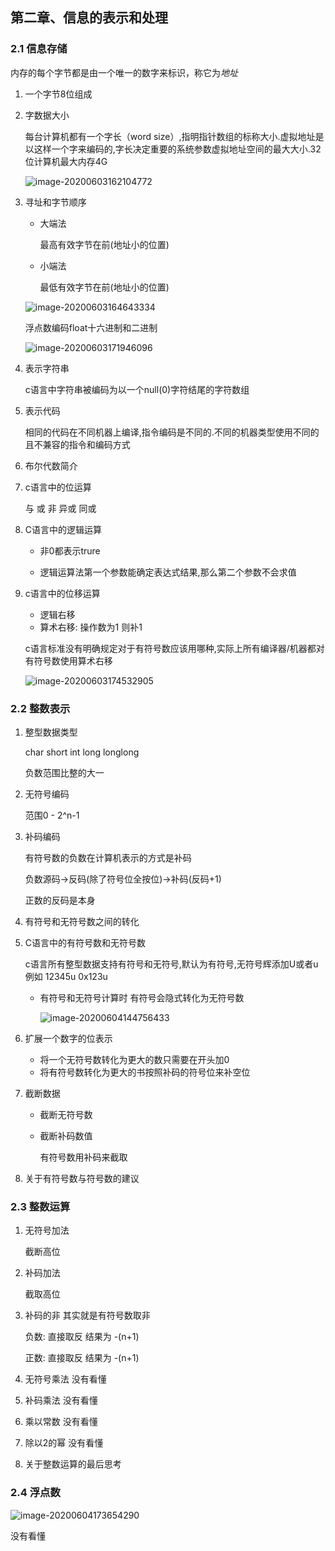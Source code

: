 ## 第二章、信息的表示和处理

### 2.1 信息存储

内存的每个字节都是由一个唯一的数字来标识，称它为*地址*

1. 一个字节8位组成

2. 字数据大小

   每台计算机都有一个字长（word size）,指明指针数组的标称大小.虚拟地址是以这样一个字来编码的,字长决定重要的系统参数虚拟地址空间的最大大小.32位计算机最大内存4G

   ![image-20200603162104772](img/基本数据类型典型大小.png)

3. 寻址和字节顺序

   * 大端法

     最高有效字节在前(地址小的位置)

   * 小端法

     最低有效字节在前(地址小的位置)

   ![image-20200603164643334](img/大端法和小端法.png)

   浮点数编码float十六进制和二进制

   ![image-20200603171946096](img/float和int二进制表示png)

4. 表示字符串

   c语言中字符串被编码为以一个null(0)字符结尾的字符数组

5. 表示代码

   相同的代码在不同机器上编译,指令编码是不同的.不同的机器类型使用不同的且不兼容的指令和编码方式

6. 布尔代数简介

7. c语言中的位运算

   与 或 非 异或  同或

8. C语言中的逻辑运算

   * 非0都表示trure

   * 逻辑运算法第一个参数能确定表达式结果,那么第二个参数不会求值

9. c语言中的位移运算

   * 逻辑右移
   * 算术右移: 操作数为1 则补1

   c语言标准没有明确规定对于有符号数应该用哪种,实际上所有编译器/机器都对有符号数使用算术右移

   ![image-20200603174532905](img/位移很大的位.png)

### 2.2 整数表示

1. 整型数据类型

   char short int long longlong

   负数范围比整的大一

2. 无符号编码

   范围0 - 2^n-1

3. 补码编码

   有符号数的负数在计算机表示的方式是补码

   负数源码->反码(除了符号位全按位)->补码(反码+1)

   正数的反码是本身

4. 有符号和无符号数之间的转化

5. C语言中的有符号数和无符号数

   c语言所有整型数据支持有符号和无符号,默认为有符号,无符号辉添加U或者u例如 12345u 0x123u

   * 有符号和无符号计算时 有符号会隐式转化为无符号数

     ![image-20200604144756433](img/有符号和无符号.png)

6. 扩展一个数字的位表示

   * 将一个无符号数转化为更大的数只需要在开头加0
   * 将有符号数转化为更大的书按照补码的符号位来补空位

7. 截断数据

   * 截断无符号数

   * 截断补码数值

     有符号数用补码来截取

8. 关于有符号数与符号数的建议

### 2.3 整数运算

1. 无符号加法	

   截断高位

2. 补码加法

   截取高位

3. 补码的非 其实就是有符号数取非

   负数: 直接取反 结果为 -(n+1)

   正数: 直接取反 结果为 -(n+1)

4. 无符号乘法 没有看懂

5. 补码乘法  没有看懂

6. 乘以常数 没有看懂

7. 除以2的幂 没有看懂

8. 关于整数运算的最后思考

### 2.4 浮点数

![image-20200604173654290](img/浮点数的二进制.png)

没有看懂

